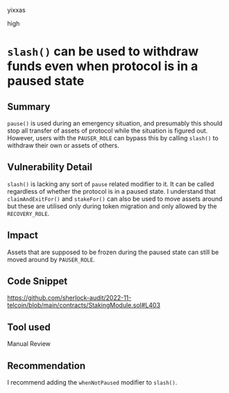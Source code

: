 yixxas

high

# `slash()` can be used to withdraw funds even when protocol is in a paused state

## Summary
`pause()` is used during an emergency situation, and presumably this should stop all transfer of assets of protocol while the situation is figured out. However, users with the `PAUSER_ROLE` can bypass this by calling `slash()` to withdraw their own or assets of others.

## Vulnerability Detail
`slash()` is lacking any sort of `pause` related modifier to it. It can be called regardless of whether the protocol is in a paused state. I understand that `claimAndExitFor()` and `stakeFor()` can also be used to move assets around but these are utilised only during token migration and only allowed by the `RECOVERY_ROLE`.

## Impact
Assets that are supposed to be frozen during the paused state can still be moved around by `PAUSER_ROLE`.

## Code Snippet
https://github.com/sherlock-audit/2022-11-telcoin/blob/main/contracts/StakingModule.sol#L403

## Tool used

Manual Review

## Recommendation
I recommend adding the `whenNotPaused` modifier to `slash()`.
